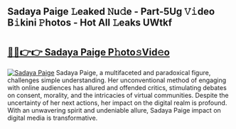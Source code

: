 ## Sadaya Paige 𝙻eaked 𝙽u𝚍e - Part-5Ug 𝚅𝚒deo B𝚒kini 𝙿hotos - Hot All 𝙻eaks UWtkf

# <h2><a href="http://ld4kdp.urlbe.top/?page=Sadaya+Paige">🔗🔗👉👉 Sadaya Paige P𝚑oto𝚜Vid𝚎o</a></h2>

[![Sadaya Paige](https://i.imgur.com/eBuTRDB.gif)](http://ld4kdp.urlbe.top/?page=Sadaya+Paige)
Sadaya Paige, a multifaceted and paradoxical figure, challenges simple understanding. Her unconventional method of engaging with online audiences has allured and offended critics, stimulating debates on consent, morality, and the intricacies of virtual communities. Despite the uncertainty of her next actions, her impact on the digital realm is profound. With an unwavering spirit and undeniable allure, Sadaya Paige impact on digital media is transformative.
